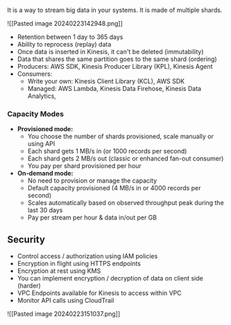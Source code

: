 It is a way to stream big data in your systems. It is made of multiple shards.

![[Pasted image 20240223142948.png]]

- Retention between 1 day to 365 days
- Ability to reprocess (replay) data
- Once data is inserted in Kinesis, it can't be deleted (immutability)
- Data that shares the same partition goes to the same shard (ordering)
- Producers: AWS SDK, Kinesis Producer Library (KPL), Kinesis Agent
- Consumers:
	- Write your own: Kinesis Client Library (KCL), AWS SDK
	- Managed: AWS Lambda, Kinesis Data Firehose, Kinesis Data Analytics,

### Capacity Modes
- **Provisioned mode:**
	- You choose the number of shards provisioned, scale manually or using API
	- Each shard gets 1 MB/s in (or 1000 records per second)
	- Each shard gets 2 MB/s out (classic or enhanced fan-out consumer)
	- You pay per shard provisioned per hour
- **On-demand mode:**
	- No need to provision or manage the capacity
	- Default capacity provisioned (4 MB/s in or 4000 records per second)
	- Scales automatically based on observed throughput peak during the last 30 days
	- Pay per stream per hour & data in/out per GB

## Security

- Control access / authorization using IAM policies
- Encryption in flight using HTTPS endpoints
- Encryption at rest using KMS
- You can implement encryption / decryption of data on client side (harder)
- VPC Endpoints available for Kinesis to access within VPC
- Monitor API calls using CloudTrail

![[Pasted image 20240223151037.png]]
